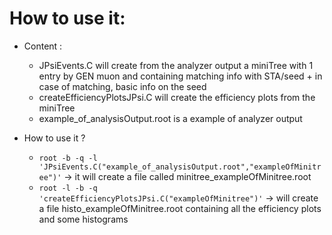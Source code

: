 How to use it: 
===============

* Content :
  - JPsiEvents.C will create from the analyzer output a miniTree with 1 entry by  GEN muon and containing matching info with STA/seed + in case of matching, basic info on the seed
  - createEfficiencyPlotsJPsi.C will create the efficiency plots from the miniTree
  - example_of_analysisOutput.root is a example of analyzer output 

* How to use it ?
  - `root -b -q -l 'JPsiEvents.C("example_of_analysisOutput.root","exampleOfMinitree")'` -> it will create a file called minitree_exampleOfMinitree.root 
  - `root -l -b -q 'createEfficiencyPlotsJPsi.C("exampleOfMinitree")'` -> will create a file histo_exampleOfMinitree.root containing all the efficiency plots and some histograms

